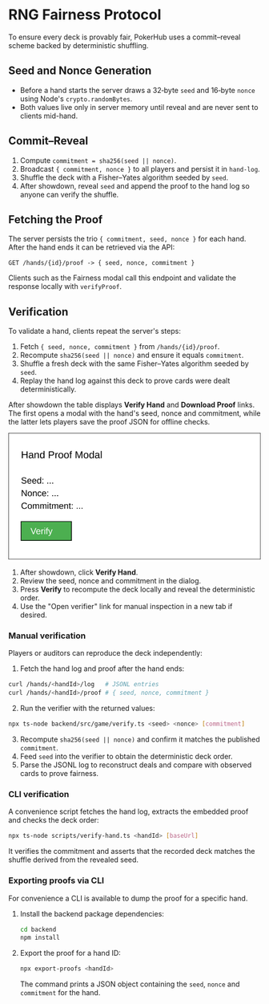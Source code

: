 # RNG Fairness Protocol

To ensure every deck is provably fair, PokerHub uses a commit–reveal scheme backed by deterministic shuffling.

## Seed and Nonce Generation
- Before a hand starts the server draws a 32‑byte `seed` and 16‑byte `nonce` using Node's `crypto.randomBytes`.
- Both values live only in server memory until reveal and are never sent to clients mid-hand.

## Commit–Reveal
1. Compute `commitment = sha256(seed || nonce)`.
2. Broadcast `{ commitment, nonce }` to all players and persist it in `hand-log`.
3. Shuffle the deck with a Fisher–Yates algorithm seeded by `seed`.
4. After showdown, reveal `seed` and append the proof to the hand log so anyone can verify the shuffle.

## Fetching the Proof

The server persists the trio `{ commitment, seed, nonce }` for each hand. After the hand ends it can be
retrieved via the API:

```http
GET /hands/{id}/proof -> { seed, nonce, commitment }
```

Clients such as the Fairness modal call this endpoint and validate the response locally with `verifyProof`.

## Verification

To validate a hand, clients repeat the server's steps:

1. Fetch `{ seed, nonce, commitment }` from `/hands/{id}/proof`.
2. Recompute `sha256(seed || nonce)` and ensure it equals `commitment`.
3. Shuffle a fresh deck with the same Fisher–Yates algorithm seeded by `seed`.
4. Replay the hand log against this deck to prove cards were dealt deterministically.

After showdown the table displays **Verify Hand** and **Download Proof** links. The
first opens a modal with the hand's seed, nonce and commitment, while the latter
lets players save the proof JSON for offline checks.

![Hand proof modal](./images/hand-proof-modal.svg)

1. After showdown, click **Verify Hand**.
2. Review the seed, nonce and commitment in the dialog.
3. Press **Verify** to recompute the deck locally and reveal the deterministic order.
4. Use the "Open verifier" link for manual inspection in a new tab if desired.

### Manual verification

Players or auditors can reproduce the deck independently:

1. Fetch the hand log and proof after the hand ends:

```sh
curl /hands/<handId>/log   # JSONL entries
curl /hands/<handId>/proof # { seed, nonce, commitment }
```

2. Run the verifier with the returned values:

```sh
npx ts-node backend/src/game/verify.ts <seed> <nonce> [commitment]
```

3. Recompute `sha256(seed || nonce)` and confirm it matches the published `commitment`.
4. Feed `seed` into the verifier to obtain the deterministic deck order.
5. Parse the JSONL log to reconstruct deals and compare with observed cards to prove fairness.

### CLI verification

A convenience script fetches the hand log, extracts the embedded proof and checks the deck order:

```sh
npx ts-node scripts/verify-hand.ts <handId> [baseUrl]
```

It verifies the commitment and asserts that the recorded deck matches the
shuffle derived from the revealed seed.

### Exporting proofs via CLI

For convenience a CLI is available to dump the proof for a specific hand.

1. Install the backend package dependencies:

   ```sh
   cd backend
   npm install
   ```

2. Export the proof for a hand ID:

   ```sh
   npx export-proofs <handId>
   ```

   The command prints a JSON object containing the `seed`, `nonce` and `commitment` for the hand.
